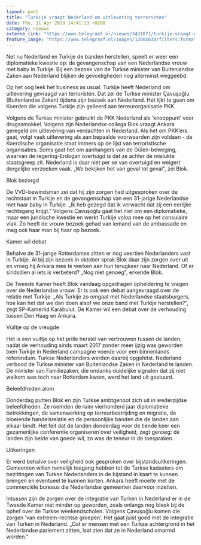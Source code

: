 ```yaml
---
layout: post
title: "Turkije vraagt Nederland om uitlevering terroristen"
date: Thu, 11 Apr 2019 14:41:13 +0200
category: nieuws
externe_link: "https://www.telegraaf.nl/nieuws/3431071/turkije-vraagt-nederland-om-uitlevering-terroristen"
feature_image: "https://www.telegraaf.nl/images/1200x630/filters:format(jpeg):quality(80)/cdn-kiosk-api.telegraaf.nl/a203ca9c-5c74-11e9-a4e2-02d1dbdc35d1.jpg"
---
```


<p class="intro">Net nu Nederland en Turkije de banden herstellen, speelt er weer een diplomatieke kwestie op: de gevangenschap van een Nederlandse vrouw met baby in Turkije. Bij een bezoek van de Turkse minister van Buitenlandse Zaken aan Nederland blijken de gevoeligheden nog allerminst weggeëbd.</p> <p>Op het oog leek het business as usual. Turkije heeft Nederland om uitlevering gevraagd van terroristen. Dat zei de Turkse minister Çavuşoğlu (Buitenlandse Zaken) tijdens zijn bezoek aan Nederland. Het lijkt te gaan om Koerden die volgens Turkije zijn gelieerd aan terreurorganisatie PKK.</p><p>Volgens de Turkse minister gebruikt de PKK Nederland als ’knooppunt’ voor drugssmokkel. Volgens zijn Nederlandse collega Blok vraagt Ankara geregeld om uitlevering van verdachten in Nederland. Als het om PKK’ers gaat, volgt vaak uitlevering als aan bepaalde voorwaarden zijn voldaan - de Koerdische organisatie staat immers op de lijst van terroristische organisaties. Soms gaat het om aanhangers van de Gülen-beweging, waarvan de regering-Erdogan overtuigd is dat ze achter de mislukte staatsgreep zit. Nederland is daar niet per se van overtuigd en weigert dergelijke verzoeken vaak. „We bekijken het van geval tot geval”, zei Blok.</p><p>Blok bezorgd</p><p>De VVD-bewindsman zei dat hij zijn zorgen had uitgesproken over de rechtstaat in Turkije en de gevangenschap van een 31-jarige Nederlandse met haar baby in Turkije. „Ik heb gezegd dat ik verwacht dat zij een eerlijke rechtsgang krijgt.” Volgens Çavuşoğlu gaat het niet om een diplomatieke, maar een juridische kwestie en werkt Turkije volop mee op het consulaire vlak. Zo heeft de vrouw bezoek gehad van iemand van de ambassade en mag ook haar man bij haar op bezoek.</p><p>Kamer wil debat</p><p>Behalve de 31-jarige Rotterdamse zitten er nog veertien Nederlanders vast in Turkije. Al bij zijn bezoek in oktober sprak Blok daar zijn zorgen over uit en vroeg hij Ankara mee te werken aan hun terugkeer naar Nederland. Of er sindsdien al iets is verbeterd? „Nog niet genoeg”, erkende Blok.</p><p>De Tweede Kamer heeft Blok vandaag opgedragen opheldering te vragen over de Nederlandse vrouw. Er is ook een debat aangevraagd over de relatie met Turkije. „Als Turkije zo omgaat met Nederlandse staatsburgers, hoe kan het dat we dan doen alsof we onze band met Turkije herstellen?”, zegt SP-Kamerlid Karabulut. De Kamer wil een debat over de verhouding tussen Den Haag en Ankara.</p><p>Vuiltje op de vreugde</p><p>Het is een vuiltje op het prille herstel van vertrouwen tussen de landen, nadat de verhouding sinds maart 2017 zonder meer ijzig was geworden toen Turkije in Nederland campagne voerde voor een binnenlands referendum. Turkse Nederlanders werden daarbij opgehitst. Nederland verbood de Turkse minister van Buitenlandse Zaken in Nederland te landen. De minister van Familiezaken, die ondanks duidelijke signalen dat zij niet welkom was toch naar Rotterdam kwam, werd het land uit gestuurd.</p><p>Beleefdheden alom</p><p>Donderdag putten Blok en zijn Turkse ambtgenoot zich uit in wederzijdse beleefdheden. Ze roemden de ruim vierhonderd jaar diplomatieke betrekkingen, de samenwerking op terreurbestrijding en migratie, de bloeiende handelsrelatie en de persoonlijke banden die de landen aan elkaar bindt. Het feit dat de landen donderdag voor de tiende keer een gezamenlijke conferentie organiseren over veiligheid, zegt genoeg: de landen zijn beide van goede wil, zo was de teneur in de toespraken.</p><p>Uitkeringen</p><p>Er werd behalve over veiligheid ook gesproken over bijstandsuitkeringen. Gemeenten willen namelijk toegang hebben tot de Turkse kadasters om bezittingen van Turkse Nederlanders in de bijstand in kaart te kunnen brengen en eventueel te kunnen korten. Ankara heeft moeite met de commerciële bureaus die Nederlandse gemeenten daarvoor inzetten.</p><p>Intussen zijn de zorgen over de integratie van Turken in Nederland er in de Tweede Kamer niet minder op geworden, zoals onlangs nog bleek bij de ophef over de Turkse weekendscholen. Volgens Çavuşoğlu komen die zorgen ’van extreem-rechtse groepen’. Het gaat juist goed met de integratie van Turken in Nederland. „Dat er mensen met een Turkse achtergrond in het Nederlandse parlement zitten, laat zien dat ze in Nederland omarmd worden.”</p>

